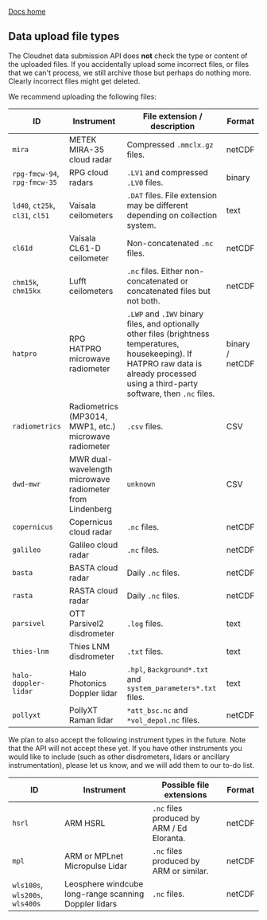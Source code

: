 [Docs home](https://docs.cloudnet.fmi.fi)

## Data upload file types

The Cloudnet data submission API does **not** check the type or content of the uploaded files. 
If you accidentally upload some incorrect files, or files that we can't process, 
we still archive those but perhaps do nothing more. Clearly incorrect files might 
get deleted.

We recommend uploading the following files:

| ID                              | Instrument                                               | File extension / description                                                                                                                                                                | Format           |
|---------------------------------|----------------------------------------------------------|---------------------------------------------------------------------------------------------------------------------------------------------------------------------------------------------|------------------|
| `mira`                          | METEK MIRA-35 cloud radar                                | Compressed `.mmclx.gz` files.                                                                                                                                                               | netCDF           |
| `rpg-fmcw-94`, `rpg-fmcw-35`    | RPG cloud radars                                         | `.LV1` and compressed `.LV0` files.                                                                                                                                                         | binary           |
| `ld40`, `ct25k`, `cl31`, `cl51` | Vaisala ceilometers                                      | `.DAT` files. File extension may be different depending on collection system.                                                                                                               | text             |
| `cl61d`                         | Vaisala CL61-D ceilometer                                | Non-concatenated `.nc` files.                                                                                                                                                               | netCDF           |
| `chm15k`, `chm15kx`             | Lufft ceilometers                                        | `.nc` files. Either non-concatenated or concatenated files but not both.                                                                                                                    | netCDF           |
| `hatpro`                        | RPG HATPRO microwave radiometer                          | `.LWP` and `.IWV` binary files, and optionally other files (brightness temperatures, housekeeping). If HATPRO raw data is already processed using a third-party software, then `.nc` files. | binary  / netCDF |
| `radiometrics`                  | Radiometrics (MP3014, MWP1, etc.) microwave radiometer   | `.csv` files.                                                                                                                                                                               | CSV              |
| `dwd-mwr`                       | MWR dual-wavelength microwave radiometer from Lindenberg | `unknown`                                                                                                                                                                                   | CSV              |
| `copernicus`                    | Copernicus cloud radar                                   | `.nc` files.                                                                                                                                                                                | netCDF           |
| `galileo`                       | Galileo cloud radar                                      | `.nc` files.                                                                                                                                                                                | netCDF           |
| `basta`                         | BASTA cloud radar                                        | Daily `.nc` files.                                                                                                                                                                          | netCDF           |
| `rasta`                         | RASTA cloud radar                                        | Daily `.nc` files.                                                                                                                                                                          | netCDF           |
| `parsivel`                      | OTT Parsivel2 disdrometer                                | `.log` files.                                                                                                                                                                               | text             |
| `thies-lnm`                     | Thies LNM disdrometer                                    | `.txt` files.                                                                                                                                                                               | text             |
| `halo-doppler-lidar`            | Halo Photonics Doppler lidar                             | `.hpl`, `Background*.txt` and `system_parameters*.txt` files.                                                                                                                               | text             |
| `pollyxt`                       | PollyXT Raman lidar                                      | `*att_bsc.nc` and `*vol_depol.nc` files.                                                                                                                                                    | netCDF           |

We plan to also accept the following instrument types in the future. Note that the API will not accept these yet. 
If you have other instruments you would like to include (such as other disdrometers, lidars or ancillary instrumentation), please 
let us know, and we will add them to our to-do list.

| ID                              | Instrument                                            | Possible file extensions                   | Format |
|---------------------------------|-------------------------------------------------------|--------------------------------------------|--------|
| `hsrl`                          | ARM HSRL                                              | `.nc` files produced by ARM / Ed Eloranta. | netCDF |
| `mpl`                           | ARM or MPLnet Micropulse Lidar                        | `.nc` files produced by ARM or similar.    | netCDF |
| `wls100s`, `wls200s`, `wls400s` | Leosphere windcube long-range scanning Doppler lidars | `.nc` files.                               | netCDF |
